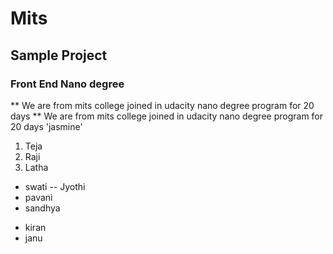 # Mits
## Sample Project
### Front End Nano degree
** We are from mits college joined in udacity nano degree program for 20 days **
We are from mits college joined in udacity nano degree program for 20 days
'jasmine'
1. Teja
2. Raji
3. Latha
- swati
-- Jyothi
- pavani
- sandhya
+ kiran
+ janu

